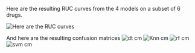 
Here are the resulting RUC curves from the 4 models on a subset of 6 drugs.

![Here are the RUC curves](https://user-images.githubusercontent.com/54859612/193950370-db7624c1-5835-4fca-94f6-9cc8bc0b091e.png)

And here are the resulting confusion matrices
![dt cm](https://user-images.githubusercontent.com/54859612/193950919-6698faab-eca9-4af7-bc41-3b87b3d6b45e.png)
![Knn cm](https://user-images.githubusercontent.com/54859612/193950928-020f724f-5d75-433f-b43b-ca4a53c1625d.png)
![rf cm](https://user-images.githubusercontent.com/54859612/193950931-b28b1f87-ed9e-42b7-8b51-0c084b33a7c2.png)
![svm cm](https://user-images.githubusercontent.com/54859612/193950933-6c40f08b-015d-4429-8b23-af0c8afc8aa9.png)
